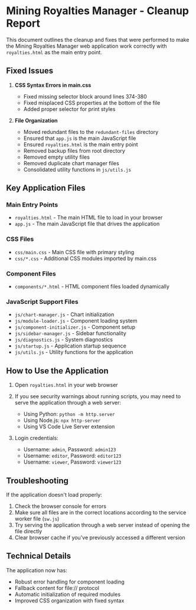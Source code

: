 # Mining Royalties Manager - Cleanup Report

This document outlines the cleanup and fixes that were performed to make the Mining Royalties Manager web application work correctly with `royalties.html` as the main entry point.

## Fixed Issues

1. **CSS Syntax Errors in main.css**
   - Fixed missing selector block around lines 374-380
   - Fixed misplaced CSS properties at the bottom of the file
   - Added proper selector for print styles

2. **File Organization**
   - Moved redundant files to the `redundant-files` directory
   - Ensured that `app.js` is the main JavaScript file
   - Ensured `royalties.html` is the main entry point
   - Removed backup files from root directory
   - Removed empty utility files
   - Removed duplicate chart manager files
   - Consolidated utility functions in `js/utils.js`

## Key Application Files

### Main Entry Points
- `royalties.html` - The main HTML file to load in your browser
- `app.js` - The main JavaScript file that drives the application

### CSS Files
- `css/main.css` - Main CSS file with primary styling
- `css/*.css` - Additional CSS modules imported by main.css

### Component Files
- `components/*.html` - HTML component files loaded dynamically

### JavaScript Support Files
- `js/chart-manager.js` - Chart initialization
- `js/module-loader.js` - Component loading system
- `js/component-initializer.js` - Component setup
- `js/sidebar-manager.js` - Sidebar functionality
- `js/diagnostics.js` - System diagnostics
- `js/startup.js` - Application startup sequence
- `js/utils.js` - Utility functions for the application

## How to Use the Application

1. Open `royalties.html` in your web browser
2. If you see security warnings about running scripts, you may need to serve the application through a web server:
   - Using Python: `python -m http.server`
   - Using Node.js: `npx http-server`
   - Using VS Code Live Server extension

3. Login credentials:
   - Username: `admin`, Password: `admin123`
   - Username: `editor`, Password: `editor123`
   - Username: `viewer`, Password: `viewer123`

## Troubleshooting

If the application doesn't load properly:
1. Check the browser console for errors
2. Make sure all files are in the correct locations according to the service worker file (`sw.js`)
3. Try serving the application through a web server instead of opening the file directly
4. Clear browser cache if you've previously accessed a different version

## Technical Details

The application now has:
- Robust error handling for component loading
- Fallback content for file:// protocol
- Automatic initialization of required modules
- Improved CSS organization with fixed syntax
